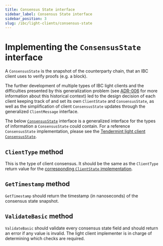 ```yaml
---
title: Consensus State interface
sidebar_label: Consensus State interface
sidebar_position: 3
slug: /ibc/light-clients/consensus-state
---
```



# Implementing the `ConsensusState` interface

A `ConsensusState` is the snapshot of the counterparty chain, that an IBC client uses to verify proofs (e.g. a block).

The further development of multiple types of IBC light clients and the difficulties presented by this generalization problem (see [ADR-006](https://github.com/cosmos/ibc-go/blob/main/docs/architecture/adr-006-02-client-refactor.md) for more information about this historical context) led to the design decision of each client keeping track of and set its own `ClientState` and `ConsensusState`, as well as the simplification of client `ConsensusState` updates through the generalized `ClientMessage` interface.

The below [`ConsensusState`](https://github.com/cosmos/ibc-go/blob/v7.0.0/modules/core/exported/client.go#L133) interface is a generalized interface for the types of information a `ConsensusState` could contain. For a reference `ConsensusState` implementation, please see the [Tendermint light client `ConsensusState`](https://github.com/cosmos/ibc-go/blob/v7.0.0/modules/light-clients/07-tendermint/consensus_state.go).

## `ClientType` method

This is the type of client consensus. It should be the same as the `ClientType` return value for the [corresponding `ClientState` implementation](02-client-state.md).

## `GetTimestamp` method

`GetTimestamp` should return the timestamp (in nanoseconds) of the consensus state snapshot.

## `ValidateBasic` method

`ValidateBasic` should validate every consensus state field and should return an error if any value is invalid. The light client implementer is in charge of determining which checks are required.
